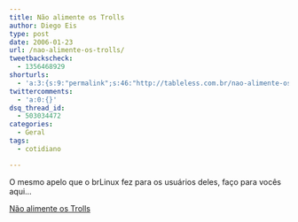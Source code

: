 ```yaml
---
title: Não alimente os Trolls
author: Diego Eis
type: post
date: 2006-01-23
url: /nao-alimente-os-trolls/
tweetbackscheck:
  - 1356468929
shorturls:
  - 'a:3:{s:9:"permalink";s:46:"http://tableless.com.br/nao-alimente-os-trolls";s:7:"tinyurl";s:26:"http://tinyurl.com/44w5qv7";s:4:"isgd";s:19:"http://is.gd/USOiN7";}'
twittercomments:
  - 'a:0:{}'
dsq_thread_id:
  - 503034472
categories:
  - Geral
tags:
  - cotidiano

---
```

O mesmo apelo que o brLinux fez para os usuários deles, faço para vocês aqui&#8230;
  
[Não alimente os Trolls][1]

 [1]: http://br-linux.org/linux/node/2647